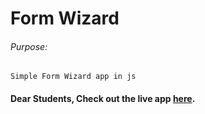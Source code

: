 # Form Wizard

###### Purpose:
    Simple Form Wizard app in js

#### Dear Students, Check out the live app [here](http://203.193.173.125/buildriseshine/javascript/rocket/).